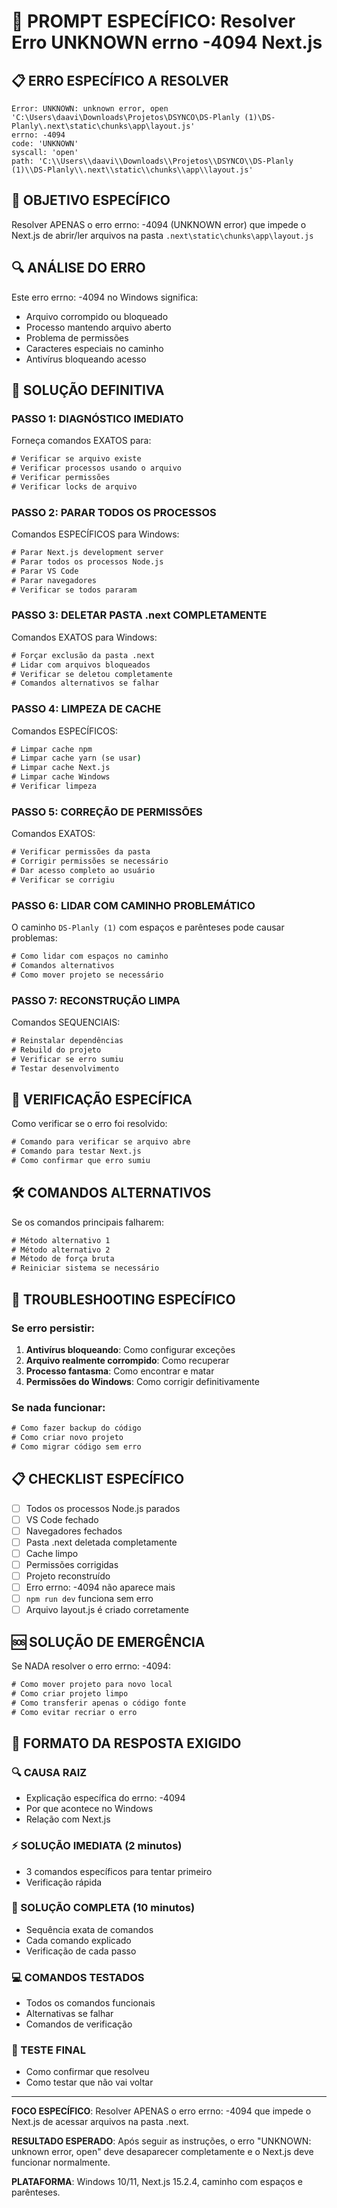 # 🚨 PROMPT ESPECÍFICO: Resolver Erro UNKNOWN errno -4094 Next.js

## 📋 ERRO ESPECÍFICO A RESOLVER
```
Error: UNKNOWN: unknown error, open 'C:\Users\daavi\Downloads\Projetos\DSYNCO\DS-Planly (1)\DS-Planly\.next\static\chunks\app\layout.js'
errno: -4094
code: 'UNKNOWN'
syscall: 'open'
path: 'C:\\Users\\daavi\\Downloads\\Projetos\\DSYNCO\\DS-Planly (1)\\DS-Planly\\.next\\static\\chunks\\app\\layout.js'
```

## 🎯 OBJETIVO ESPECÍFICO
Resolver APENAS o erro errno: -4094 (UNKNOWN error) que impede o Next.js de abrir/ler arquivos na pasta `.next\static\chunks\app\layout.js`

## 🔍 ANÁLISE DO ERRO
Este erro errno: -4094 no Windows significa:
- Arquivo corrompido ou bloqueado
- Processo mantendo arquivo aberto
- Problema de permissões
- Caracteres especiais no caminho
- Antivírus bloqueando acesso

## 🔧 SOLUÇÃO DEFINITIVA

### PASSO 1: DIAGNÓSTICO IMEDIATO
Forneça comandos EXATOS para:
```cmd
# Verificar se arquivo existe
# Verificar processos usando o arquivo
# Verificar permissões
# Verificar locks de arquivo
```

### PASSO 2: PARAR TODOS OS PROCESSOS
Comandos ESPECÍFICOS para Windows:
```cmd
# Parar Next.js development server
# Parar todos os processos Node.js
# Parar VS Code
# Parar navegadores
# Verificar se todos pararam
```

### PASSO 3: DELETAR PASTA .next COMPLETAMENTE
Comandos EXATOS para Windows:
```cmd
# Forçar exclusão da pasta .next
# Lidar com arquivos bloqueados
# Verificar se deletou completamente
# Comandos alternativos se falhar
```

### PASSO 4: LIMPEZA DE CACHE
Comandos ESPECÍFICOS:
```cmd
# Limpar cache npm
# Limpar cache yarn (se usar)
# Limpar cache Next.js
# Limpar cache Windows
# Verificar limpeza
```

### PASSO 5: CORREÇÃO DE PERMISSÕES
Comandos EXATOS:
```cmd
# Verificar permissões da pasta
# Corrigir permissões se necessário
# Dar acesso completo ao usuário
# Verificar se corrigiu
```

### PASSO 6: LIDAR COM CAMINHO PROBLEMÁTICO
O caminho `DS-Planly (1)` com espaços e parênteses pode causar problemas:
```cmd
# Como lidar com espaços no caminho
# Comandos alternativos
# Como mover projeto se necessário
```

### PASSO 7: RECONSTRUÇÃO LIMPA
Comandos SEQUENCIAIS:
```cmd
# Reinstalar dependências
# Rebuild do projeto
# Verificar se erro sumiu
# Testar desenvolvimento
```

## 🧪 VERIFICAÇÃO ESPECÍFICA
Como verificar se o erro foi resolvido:
```cmd
# Comando para verificar se arquivo abre
# Comando para testar Next.js
# Como confirmar que erro sumiu
```

## 🛠️ COMANDOS ALTERNATIVOS
Se os comandos principais falharem:
```cmd
# Método alternativo 1
# Método alternativo 2
# Método de força bruta
# Reiniciar sistema se necessário
```

## 🔄 TROUBLESHOOTING ESPECÍFICO

### Se erro persistir:
1. **Antivírus bloqueando**: Como configurar exceções
2. **Arquivo realmente corrompido**: Como recuperar
3. **Processo fantasma**: Como encontrar e matar
4. **Permissões do Windows**: Como corrigir definitivamente

### Se nada funcionar:
```cmd
# Como fazer backup do código
# Como criar novo projeto
# Como migrar código sem erro
```

## 📋 CHECKLIST ESPECÍFICO
- [ ] Todos os processos Node.js parados
- [ ] VS Code fechado
- [ ] Navegadores fechados
- [ ] Pasta .next deletada completamente
- [ ] Cache limpo
- [ ] Permissões corrigidas
- [ ] Projeto reconstruído
- [ ] Erro errno: -4094 não aparece mais
- [ ] `npm run dev` funciona sem erro
- [ ] Arquivo layout.js é criado corretamente

## 🆘 SOLUÇÃO DE EMERGÊNCIA
Se NADA resolver o erro errno: -4094:
```cmd
# Como mover projeto para novo local
# Como criar projeto limpo
# Como transferir apenas o código fonte
# Como evitar recriar o erro
```

## 📝 FORMATO DA RESPOSTA EXIGIDO

### 🔍 CAUSA RAIZ
- Explicação específica do errno: -4094
- Por que acontece no Windows
- Relação com Next.js

### ⚡ SOLUÇÃO IMEDIATA (2 minutos)
- 3 comandos específicos para tentar primeiro
- Verificação rápida

### 🔧 SOLUÇÃO COMPLETA (10 minutos)
- Sequência exata de comandos
- Cada comando explicado
- Verificação de cada passo

### 💻 COMANDOS TESTADOS
- Todos os comandos funcionais
- Alternativas se falhar
- Comandos de verificação

### 🧪 TESTE FINAL
- Como confirmar que resolveu
- Como testar que não vai voltar

---

**FOCO ESPECÍFICO**: Resolver APENAS o erro errno: -4094 que impede o Next.js de acessar arquivos na pasta .next. 

**RESULTADO ESPERADO**: Após seguir as instruções, o erro "UNKNOWN: unknown error, open" deve desaparecer completamente e o Next.js deve funcionar normalmente.

**PLATAFORMA**: Windows 10/11, Next.js 15.2.4, caminho com espaços e parênteses.